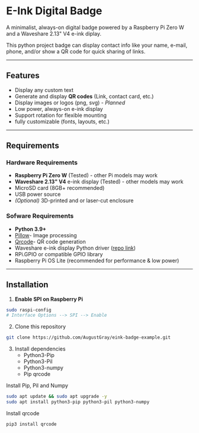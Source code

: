 # E-Ink Digital Badge

A minimalist, always-on digital badge powered by a Raspberry Pi Zero W and a Waveshare 2.13" V4 e-ink diplay.

This python project badge can display contact info like your name, e-mail, phone, and/or show a QR code for quick sharing of links.

---

## Features
- Display any custom text
- Generate and display **QR codes** (Link, contact card, etc.)
- Display images or logos (png, svg) - *Planned*
- Low power, always-on e-ink display
- Support rotation for flexible mounting
- fully customizable (fonts, layouts, etc.)

---

## Requirements
### Hardware Requirements
- **Raspberry Pi Zero W** (Tested) - other Pi models may work
- **Waveshare 2.13" V4** e-ink display (Tested) - other models may work
- MicroSD card (8GB+ recommended)
- USB power source
- *(Optional)* 3D-printed and or laser-cut enclosure


### Sofware Requirements
- **Python 3.9+**
- [Pillow](https://pillow.readthedocs.io/en/stable/)- Image processing
- [Qrcode](https://pypi.org/project/qrcode/)- QR code generation
- Waveshare e-ink display Python driver ([repo link](https://github.com/waveshare/e-Paper))
- RPi.GPIO or compatible GPIO library
- Raspberry Pi OS Lite (recommended for performance & low power)

---

## Installation
1. **Enable SPI on Raspberry Pi**
``` bash
sudo raspi-config
# Interface Options --> SPI --> Enable
```

2. Clone this repository
``` bash
git clone https://github.com/AugustGray/eink-badge-example.git
```

3. Install dependencies
	- Python3-Pip
	- Python3-Pil
	- Python3-numpy
	- Pip qrcode

Install Pip, Pil and Numpy
``` bash
sudo apt update && sudo apt upgrade -y
sudo apt install python3-pip python3-pil python3-numpy
```

Install qrcode
```bash
pip3 install qrcode
```